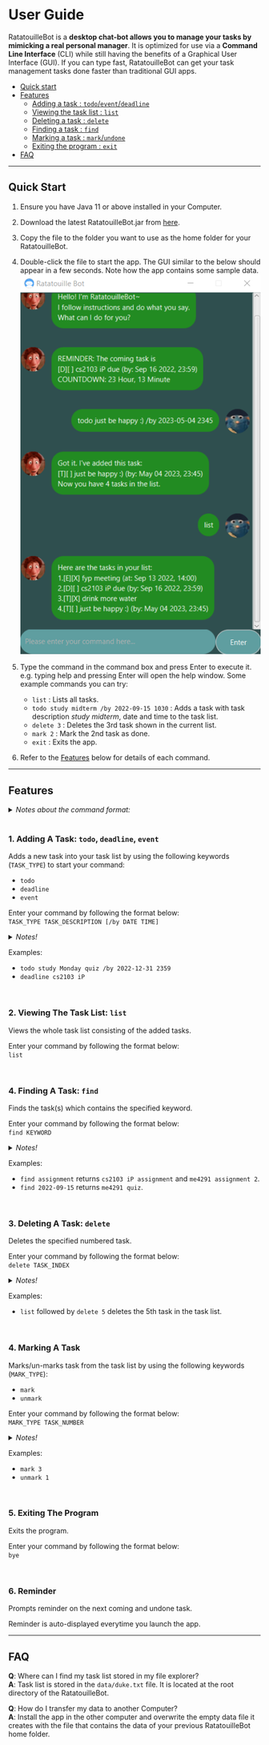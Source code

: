 # User Guide

RatatouilleBot is a **desktop chat-bot allows you to manage your tasks
by mimicking a real personal manager**.
It is optimized for use via a **Command Line Interface** (CLI) while 
still having the benefits of a Graphical User Interface (GUI). 
If you can type fast, RatatouilleBot can get your task management 
tasks done faster than traditional GUI apps.

* [Quick start](#quick-start)
* [Features](#features)
  * [Adding a task : `todo`/`event`/`deadline`](#1-adding-a-task-todo-deadline-event)
  * [Viewing the task list : `list`](#2-viewing-the-task-list-list)
  * [Deleting a task : `delete`](#3-deleting-a-task-delete)
  * [Finding a task : `find`](#4-finding-a-task-find)
  * [Marking a task : `mark`/`undone`](#4-marking-a-task)
  * [Exiting the program : `exit`](#5-exiting-the-program)
* [FAQ](#faq)

---

## Quick Start
1. Ensure you have Java 11 or above installed in your Computer.
2. Download the latest RatatouilleBot.jar 
from [here](https://github.com/jhchee18/ip/releases).
3. Copy the file to the folder you want to use as the home folder 
for your RatatouilleBot.
4. Double-click the file to start the app. The GUI similar to the 
below should appear in a few seconds. Note how the app contains some 
sample data.
   ![This is an image](./Ui.png)
5. Type the command in the command box and press Enter to execute it. e.g. typing help and pressing Enter will open the help window.
   Some example commands you can try:

   * `list` : Lists all tasks.
   * `todo study midterm /by 2022-09-15 1030` : 
   Adds a task with task description _study midterm_, date and time to 
   the task list.
   * `delete 3` : Deletes the 3rd task shown in the current list.
   * `mark 2` : Mark the 2nd task as done.
   * `exit` : Exits the app.

6. Refer to the [Features](#features) below for details of each command.


---

## Features 

<details>
  <summary><i>Notes about the command format:</i></summary>

- Words in UPPER_CASE are the parameters to be supplied by the user. 
<br>
e.g. in `find KEYWORD`, `KEYWORD` is a parameter which can be used as
`find midterm`.


- Items in square brackets are optional.
<br>
e.g. `TASK_DESCRIPTION [/by DATE TIME]` can be used as `study midterm` or 
as `study midterm /by 2020-12-12 1234`.


- Extraneous parameters for commands that do not take in 
parameters (such as `list` and `exit`) will be ignored.
e.g. if the command specifies `list 123`, it will be interpreted as `help`.

</details>
<br>

### 1. Adding A Task: `todo`, `deadline`, `event`

Adds a new task into your task list by using the following 
keywords (`TASK_TYPE`) to start your command:
- `todo`
- `deadline`
- `event`

Enter your command by following the format below:
<br>
`TASK_TYPE TASK_DESCRIPTION [/by DATE TIME]`

<details>
  <summary><i>Notes!</i></summary>

_`DATE TIME` must follow the format of `YYYY-MM-DD HHMM`_
</details>

Examples:
<br>
- `todo study Monday quiz /by 2022-12-31 2359`
- `deadline cs2103 iP`

<br>

### 2. Viewing The Task List: `list`

Views the whole task list consisting of the added tasks.

Enter your command by following the format below:
<br>
`list`

<br>

### 4. Finding A Task: `find`

Finds the task(s) which contains the specified keyword.

Enter your command by following the format below:
<br>
`find KEYWORD`

<details>
  <summary><i>Notes!</i></summary>

- _`KEYWORD` is perceived as one whole phrase._
- _e.g. `cs2103 assignment` will match `complete cs2103 assignment`
instead of `cs2103 iP assignment`._

</details>

Examples:
<br>
- `find assignment` returns `cs2103 iP assignment` and `me4291 assignment 2`.
- `find 2022-09-15` returns `me4291 quiz`.

<br>

### 3. Deleting A Task: `delete`

Deletes the specified numbered task.

Enter your command by following the format below:
<br>
`delete TASK_INDEX`

<details>
  <summary><i>Notes!</i></summary>

- _`TASK_INDEX` must not exceed the size of the task list._
- _`TASK_INDEX` must be positive integer e.g. 1,2,3..._

</details>

Examples:
<br> 
- `list` followed by `delete 5` deletes the 5th task
in the task list.

<br>

### 4. Marking A Task

Marks/un-marks task from the task list
by using the following keywords (`MARK_TYPE`):
- `mark`
- `unmark`

Enter your command by following the format below:
<br>
`MARK_TYPE TASK_NUMBER`

<details>
  <summary><i>Notes!</i></summary>

- _`TASK_INDEX` must not exceed the size of the task list._
- _`TASK_INDEX` must be positive integer e.g. 1,2,3..._

</details>

Examples:
- `mark 3`
- `unmark 1`

<br>

### 5. Exiting The Program

Exits the program.

Enter your command by following the format below:
<br>
`bye`

<br>

### 6. Reminder

Prompts reminder on the next coming and undone task.

Reminder is auto-displayed everytime you launch the app.

---

## FAQ

**Q**: Where can I find my task list stored in my file explorer?
<br>
**A**: Task list is stored in the `data/duke.txt` file.
It is located at the root directory of the RatatouilleBot.

**Q**: How do I transfer my data to another Computer?
<br>
**A**: Install the app in the other computer and overwrite the empty data 
file it creates with the file that contains the data of your previous
RatatouilleBot home folder.
